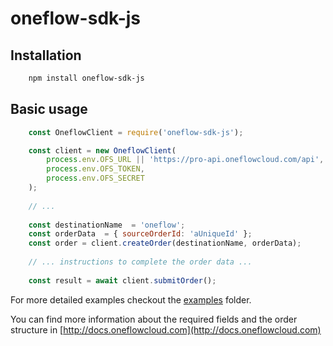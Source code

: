 # oneflow-sdk-js

## Installation

```bash
    npm install oneflow-sdk-js
```

## Basic usage

```javascript
    const OneflowClient = require('oneflow-sdk-js');

    const client = new OneflowClient(
    	process.env.OFS_URL || 'https://pro-api.oneflowcloud.com/api',
    	process.env.OFS_TOKEN,
    	process.env.OFS_SECRET
    );
    
    // ...
    
    const destinationName  = 'oneflow';
    const orderData  = { sourceOrderId: 'aUniqueId' };
    const order = client.createOrder(destinationName, orderData);
    
    // ... instructions to complete the order data ...
    
    const result = await client.submitOrder();
````

For more detailed examples checkout the [examples](examples) folder.

You can find more information about the required fields and the order structure in [http://docs.oneflowcloud.com](http://docs.oneflowcloud.com)

